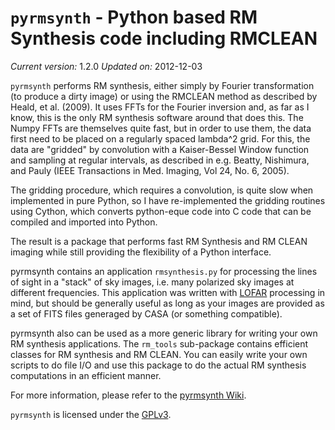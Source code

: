 `pyrmsynth` - Python based RM Synthesis code including RMCLEAN
==============================================================

*Current version:* 1.2.0
*Updated on:* 2012-12-03

`pyrmsynth` performs RM synthesis, either simply by Fourier transformation 
(to produce a dirty image) or using the RMCLEAN method as described by 
Heald, et al. (2009).  It uses FFTs for the Fourier inversion and, as far as I 
know, this is the only RM synthesis software around that does this. The Numpy 
FFTs are themselves quite fast, but in order to use them, the data first need to 
be placed on a regularly spaced lambda^2 grid. For this, the data are "gridded" 
by convolution with a Kaiser-Bessel Window function and sampling at regular 
intervals, as described in e.g. Beatty, Nishimura, and Pauly 
(IEEE Transactions in Med. Imaging, Vol 24, No. 6, 2005).

The gridding procedure, which requires a convolution, is quite slow when 
implemented in pure Python, so I have re-implemented the gridding routines using
Cython, which converts python-eque code into C code that can be compiled and 
imported into Python.

The result is a package that performs fast RM Synthesis and RM CLEAN imaging
while still providing the flexibility of a Python interface.

pyrmsynth contains an application `rmsynthesis.py` for processing the lines of 
sight in a "stack" of sky images, i.e. many polarized sky images at different 
frequencies. This application was written with [LOFAR](http://www.lofar.org) 
processing in mind, but should be generally useful as long as your images are
provided as a set of FITS files generaged by CASA (or something compatible).

pyrmsynth also can be used as a more generic library for writing your own 
RM synthesis applications. The `rm_tools` sub-package contains efficient classes
for RM synthesis and RM CLEAN. You can easily write your own scripts to do file
I/O and use this package to do the actual RM synthesis computations in an
efficient manner.

For more information, please refer to the [pyrmsynth Wiki](https://github.com/mrbell/gfft/wiki).

`pyrmsynth` is licensed under the [GPLv3](http://www.gnu.org/licenses/gpl.html).
